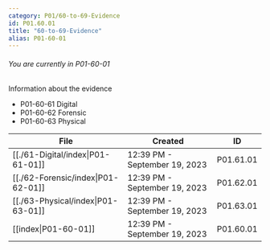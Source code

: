 ```yaml
---
category: P01/60-to-69-Evidence
id: P01.60.01
title: "60-to-69-Evidence"
alias: P01-60-01
---
```

###### You are currently in P01-60-01

Information about the evidence

- P01-60-61 Digital
- P01-60-62 Forensic
- P01-60-63 Physical


| File                                                                                 | Created                       | ID        |
| ------------------------------------------------------------------------------------ | ----------------------------- | --------- |
| [[./61-Digital/index\|P01-61-01]]  | 12:39 PM - September 19, 2023 | P01.61.01 |
| [[./62-Forensic/index\|P01-62-01]] | 12:39 PM - September 19, 2023 | P01.62.01 |
| [[./63-Physical/index\|P01-63-01]] | 12:39 PM - September 19, 2023 | P01.63.01 |
| [[index\|P01-60-01]]             | 12:39 PM - September 19, 2023 | P01.60.01 |


